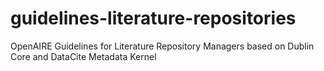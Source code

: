 # guidelines-literature-repositories
OpenAIRE Guidelines for Literature Repository Managers based on Dublin Core and DataCite Metadata Kernel

